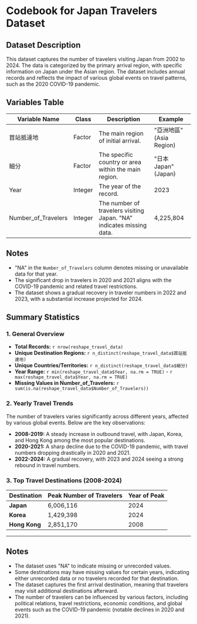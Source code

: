 # Codebook for Japan Travelers Dataset

## Dataset Description
This dataset captures the number of travelers visiting Japan from 2002 to 2024. The data is categorized by the primary arrival region, with specific information on Japan under the Asian region. The dataset includes annual records and reflects the impact of various global events on travel patterns, such as the 2020 COVID-19 pandemic.

## Variables Table
| Variable Name       | Class   | Description                                                         | Example                    |
|---------------------|---------|---------------------------------------------------------------------|----------------------------|
| 首站抵達地         | Factor  | The main region of initial arrival.                                  | "亞洲地區" (Asia Region)   |
| 細分             | Factor  | The specific country or area within the main region.                  | "日本Japan" (Japan) |
| Year                | Integer | The year of the record.                                             | 2023                       |
| Number_of_Travelers | Integer | The number of travelers visiting Japan. "NA" indicates missing data. | 4,225,804                  |

## Notes
- "NA" in the `Number_of_Travelers` column denotes missing or unavailable data for that year.
- The significant drop in travelers in 2020 and 2021 aligns with the COVID-19 pandemic and related travel restrictions.
- The dataset shows a gradual recovery in traveler numbers in 2022 and 2023, with a substantial increase projected for 2024.

## **Summary Statistics**  

### **1. General Overview**  
- **Total Records:** `r nrow(reshape_travel_data)`  
- **Unique Destination Regions:** `r n_distinct(reshape_travel_data$首站抵達地)`  
- **Unique Countries/Territories:** `r n_distinct(reshape_travel_data$細分)`  
- **Year Range:** `r min(reshape_travel_data$Year, na.rm = TRUE)` - `r max(reshape_travel_data$Year, na.rm = TRUE)`  
- **Missing Values in Number_of_Travelers:** `r sum(is.na(reshape_travel_data$Number_of_Travelers))`  

### **2. Yearly Travel Trends**  
The number of travelers varies significantly across different years, affected by various global events. Below are the key observations:  
- **2008-2019:** A steady increase in outbound travel, with Japan, Korea, and Hong Kong among the most popular destinations.  
- **2020-2021:** A sharp decline due to the COVID-19 pandemic, with travel numbers dropping drastically in 2020 and 2021.  
- **2022-2024:** A gradual recovery, with 2023 and 2024 seeing a strong rebound in travel numbers.  

### **3. Top Travel Destinations (2008-2024)**
| Destination | Peak Number of Travelers | Year of Peak |
|------------|------------------------|-------------|
| **Japan**  | 6,006,116 | 2024 |
| **Korea**  | 1,429,398 | 2024 |
| **Hong Kong** | 2,851,170 | 2008 |

---

## Notes
  - The dataset uses "NA" to indicate missing or unrecorded values.
- Some destinations may have missing values for certain years, indicating either unrecorded data or no travelers recorded for that destination.
- The dataset captures the first arrival destination, meaning that travelers may visit additional destinations afterward.
- The number of travelers can be influenced by various factors, including political relations, travel restrictions, economic conditions, and global events such as the COVID-19 pandemic (notable declines in 2020 and 2021).
